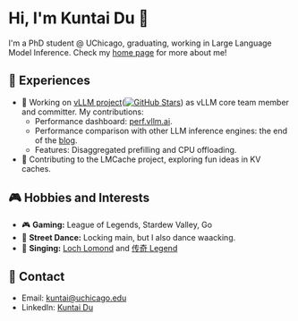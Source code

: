 # Hi, I'm Kuntai Du 👋

I'm a PhD student @ UChicago, graduating, working in Large Language Model Inference. Check my [home page](https://kuntaidu.github.io/aboutme) for more about me!

## 🔧 Experiences

- 🚀 Working on [vLLM project](https://github.com/vllm-project/vllm)([![GitHub Stars](https://img.shields.io/github/stars/vllm-project/vllm?style=social)](https://github.com/vllm-project/vllm)) as vLLM core team member and committer. My contributions:
  - Performance dashboard: [perf.vllm.ai](https://perf.vllm.ai).
  - Performance comparison with other LLM inference engines: the end of the [blog](https://blog.vllm.ai/2024/09/05/perf-update.html).
  - Features: Disaggregated prefilling and CPU offloading.
- 💾 Contributing to the LMCache project, exploring fun ideas in KV caches.

## 🎮 Hobbies and Interests

- 🎮 **Gaming:** League of Legends, Stardew Valley, Go
- 💃 **Street Dance:** Locking main, but I also dance waacking.
- 🎤 **Singing:** [Loch Lomond](https://www.youtube.com/watch?v=A-3kBsEW-co&ab_channel=KuntaiDu) and [传奇 Legend](https://www.youtube.com/watch?v=wc4mTo6LCkg&ab_channel=KuntaiDu)

## 📧 Contact

- Email: [kuntai@uchicago.edu](mailto:kuntai@uchicago.edu)
- LinkedIn: [Kuntai Du](https://www.linkedin.com/in/kuntai-du/)

